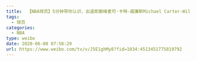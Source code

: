 ```yaml
---
title:  【NBA球员】5分钟带你认识，出道即巅峰麦可·卡特-威廉斯Michael Carter-Williams
tags:
  - 球员
categories:
  - NBA
type: weibo
date: 2020-06-08 07:58:29
url: https://www.weibo.com/tv/v/J5E1ghMy8?fid=1034:4513451775819792
---
```


<!-- more -->